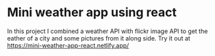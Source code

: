 # Mini weather app using react

In this project I combined a weather API with flickr image API to get the eather of a city and some pictures from it along side. 
Try it out at https://mini-weather-app-react.netlify.app/
